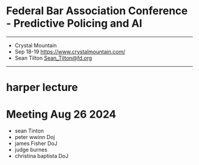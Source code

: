 # Federal Bar Association Conference - Predictive Policing and AI

---

+ Crystal Mountain 
+ Sep 18-19 https://www.crystalmountain.com/
+ Sean Tilton  Sean_Tilton@fd.org

---

# harper lecture


# Meeting Aug 26 2024

+ sean Tinton
+ peter wwinn Doj
+ james Fisher DoJ
+ judge burnes
+ christina baptista  DoJ

